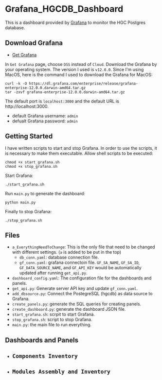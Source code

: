 # Grafana_HGCDB_Dashboard
This is a dashboard provided by [Grafana](https://github.com/grafana/grafana?tab=readme-ov-file) to monitor the HGC Postgres database. 

## Download Grafana
- [Get Grafana](https://grafana.com/get)

In `Get Grafana` page, choose `OSS` instead of `Cloud`. Download the Grafana by your operating system. The version I used is `v12.0.0`. Since I'm using MacOS, here is the command I used to download the Grafana for MacOS:
```
curl -k -O https://dl.grafana.com/enterprise/release/grafana-enterprise-12.0.0.darwin-amd64.tar.gz
tar -zxvf grafana-enterprise-12.0.0.darwin-amd64.tar.gz
```

The default port is `localhost:3000` and the default URL is http://localhost:3000.
- default Grafana username: `admin`
- defualt Grafana password: `admin`

## Getting Started
I have written scripts to start and stop Grafana. In order to use the scripts, it is necessary to make them executable.
Allow shell scripts to be executed:
```
chmod +x start_grafana.sh
chmod +x stop_grafana.sh
```

Start Grafana:
```
./start_grafana.sh
```

Run `main.py` to generate the dashboard:
```
python main.py
```

Finally to stop Grafana:
```
./stop_grafana.sh
```

## Files
- `a_EverythingNeedToChange`: This is the only file that need to be changed with different settings. (`a` is added to be put in the top)
    - `db_conn.yaml`: database connection file.
    - `gf_conn.yaml`: grafana connectoin file. `GF_SA_NAME`, `GF_SA_ID`, `GF_DATA_SOURCE_NAME`, and `GF_API_KEY` would be automatically updated after running `get_api.py`.
- `dashboard_config.yaml`: The configuration file for the dashboards and panels.
- `get_api.py`: Generate server API key and update `gf_conn.yaml`.
- `add_dbsource.py`: Connect the PostegreSQL (hgcdb) as data source to Grafana.
- `create_panels.py`: generate the SQL queries for creating panels.
- `create_dashboard.py`: generate the dashboard JSON file.
- `start_grafana.sh`: scrpit to start Grafana.
- `stop_grafana.sh`: script to stop Grafana.
- `main.py`: the main file to run everything.

## Dashboards and Panels
- `Components Inventory`
    -
- `Modules Assembly and Inventory`
    -